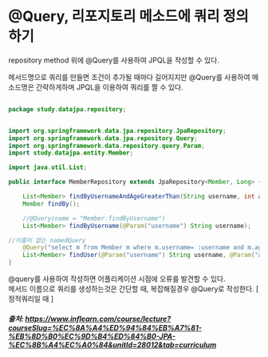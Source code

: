 # @Query, 리포지토리 메소드에 쿼리 정의하기

repository method 위에 @Query를 사용하여 JPQL을 작성할 수 있다.    

메서드명으로 쿼리를 만들면 조건이 추가될 때마다 길어지지만 @Query를 사용하여 메소드명은 간략하게하며 JPQL을 이용하여 쿼리를 짤 수 있다.


```java

package study.datajpa.repository;


import org.springframework.data.jpa.repository.JpaRepository;
import org.springframework.data.jpa.repository.Query;
import org.springframework.data.repository.query.Param;
import study.datajpa.entity.Member;

import java.util.List;

public interface MemberRepository extends JpaRepository<Member, Long> {

    List<Member> findByUsernameAndAgeGreaterThan(String username, int age);
    Member findBy();

    //@Query(name = "Member.findByUsername")
    List<Member> findByUsername(@Param("username") String username);

//이름이 없는 namedQuery
    @Query("select m from Member m where m.username= :username and m.age = :age")
    List<Member> findUser(@Param("username") String username, @Param("age") int age);
}

```
@query를 사용하여 작성하면 어플리케이션 시점에 오류를 발견할 수 있다.      
메서드 이름으로 쿼리를 생성하는것은 간단할 때, 복잡해질경우 @Query로 작성한다. [ 정적쿼리일 때 ]

##### 출처: https://www.inflearn.com/course/lecture?courseSlug=%EC%8A%A4%ED%94%84%EB%A7%81-%EB%8D%B0%EC%9D%B4%ED%84%B0-JPA-%EC%8B%A4%EC%A0%84&unitId=28012&tab=curriculum
